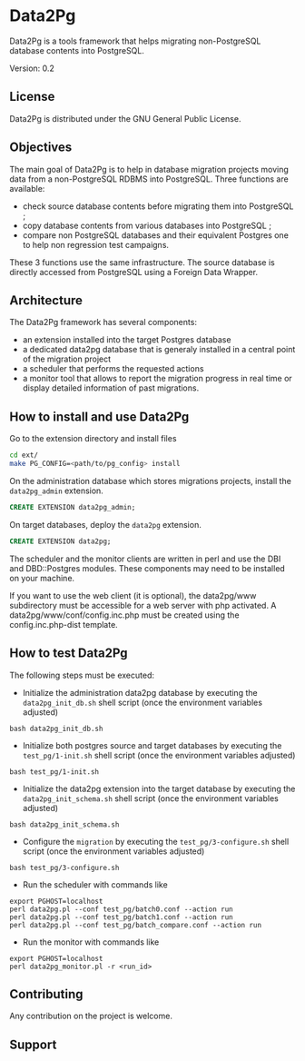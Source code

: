 Data2Pg
=======

Data2Pg is a tools framework that helps migrating non-PostgreSQL database contents into PostgreSQL.

Version: 0.2

License
-------

Data2Pg is distributed under the GNU General Public License.

Objectives
----------

The main goal of Data2Pg is to help in database migration projects moving data from a non-PostgreSQL RDBMS into PostgreSQL. Three functions are available:

 * check source database contents before migrating them into PostgreSQL ;
 * copy database contents from various databases into PostgreSQL ;
 * compare non PostgreSQL databases and their equivalent Postgres one to help non regression test campaigns.

These 3 functions use the same infrastructure. The source database is directly accessed from PostgreSQL using a Foreign Data Wrapper.

Architecture
------------

The Data2Pg framework has several components:

  * an extension installed into the target Postgres database
  * a dedicated data2pg database that is generaly installed in a central point of the migration project
  * a scheduler that performs the requested actions
  * a monitor tool that allows to report the migration progress in real time or display detailed information of past migrations.

How to install and use Data2Pg
------------------------------

Go to the extension directory and install files

```sh
cd ext/
make PG_CONFIG=<path/to/pg_config> install
```

On the administration database which stores migrations projects, install the `data2pg_admin` extension.

```sql
CREATE EXTENSION data2pg_admin;
```

On target databases, deploy the `data2pg` extension.

```sql
CREATE EXTENSION data2pg;
```

The scheduler and the monitor clients are written in perl and use the DBI and DBD::Postgres modules. These components may need to be installed on your machine.

If you want to use the web client (it is optional), the data2pg/www subdirectory must be accessible for a web server with php activated. A data2pg/www/conf/config.inc.php must be created using the config.inc.php-dist template.

How to test Data2Pg
-------------------

The following steps must be executed:

  * Initialize the administration data2pg database by executing the `data2pg_init_db.sh` shell script (once the environment variables adjusted)
  ```
  bash data2pg_init_db.sh
  ```
  * Initialize both postgres source and target databases by executing the `test_pg/1-init.sh` shell script (once the environment variables adjusted)
  ```
  bash test_pg/1-init.sh
  ```
  * Initialize the data2pg extension into the target database by executing the `data2pg_init_schema.sh` shell script (once the environment variables adjusted)
  ```
  bash data2pg_init_schema.sh
  ```
  * Configure the `migration` by executing the `test_pg/3-configure.sh` shell script (once the environment variables adjusted)
  ```
  bash test_pg/3-configure.sh
  ```
  * Run the scheduler with commands like
  ```
  export PGHOST=localhost
  perl data2pg.pl --conf test_pg/batch0.conf --action run
  perl data2pg.pl --conf test_pg/batch1.conf --action run
  perl data2pg.pl --conf test_pg/batch_compare.conf --action run
  ```
  * Run the monitor with commands like
  ```
  export PGHOST=localhost
  perl data2pg_monitor.pl -r <run_id>
  ```

Contributing
------------

Any contribution on the project is welcome.

Support
-------

<TO BE DEFINED>
